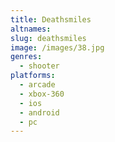 ```yaml
---
title: Deathsmiles
altnames:
slug: deathsmiles
image: /images/38.jpg
genres:
  - shooter
platforms:
  - arcade
  - xbox-360
  - ios
  - android
  - pc
---
```


